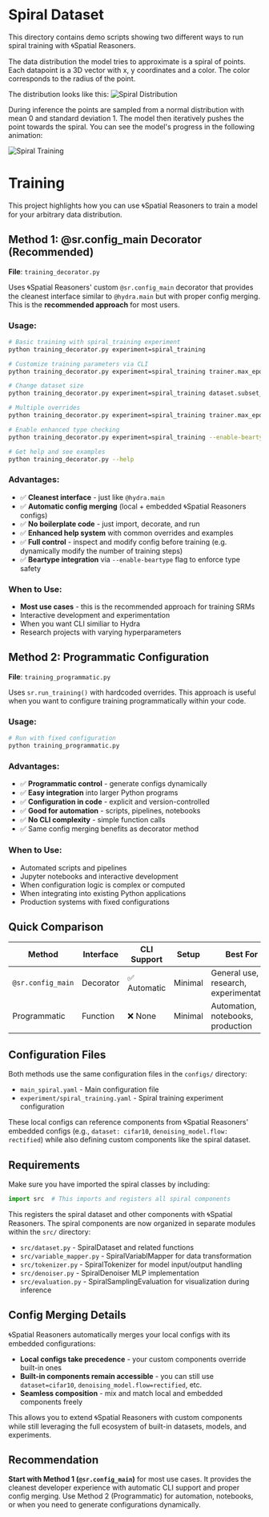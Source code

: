 # Spiral Dataset

This directory contains demo scripts showing two different ways to run spiral training with 🌀Spatial Reasoners.

The data distribution the model tries to approximate is a spiral of points. Each datapoint is a 3D vector with x, y coordinates and a color. The color corresponds to the radius of the point.

The distribution looks like this:
![Spiral Distribution](figures/spirals_dataset.png)


During inference the points are sampled from a normal distribution with mean 0 and standard deviation 1. The model then iteratively pushes the point towards the spiral. You can see the model's progress in the following animation:

![Spiral Training](figures/sampling.gif)

# Training

This project highlights how you can use 🌀Spatial Reasoners to train a model for your arbitrary data distribution.

## Method 1: @sr.config_main Decorator (Recommended)

**File**: `training_decorator.py`

Uses 🌀Spatial Reasoners' custom `@sr.config_main` decorator that provides the cleanest interface similar to `@hydra.main` but with proper config merging. This is the **recommended approach** for most users.

### Usage:

```bash
# Basic training with spiral_training experiment
python training_decorator.py experiment=spiral_training

# Customize training parameters via CLI
python training_decorator.py experiment=spiral_training trainer.max_epochs=100

# Change dataset size
python training_decorator.py experiment=spiral_training dataset.subset_size=20000

# Multiple overrides
python training_decorator.py experiment=spiral_training trainer.max_epochs=50 dataset.subset_size=15000

# Enable enhanced type checking
python training_decorator.py experiment=spiral_training --enable-beartype

# Get help and see examples
python training_decorator.py --help
```

### Advantages:
- ✅ **Cleanest interface** - just like `@hydra.main` 
- ✅ **Automatic config merging** (local + embedded 🌀Spatial Reasoners configs)
- ✅ **No boilerplate code** - just import, decorate, and run
- ✅ **Enhanced help system** with common overrides and examples
- ✅ **Full control** - inspect and modify config before training (e.g. dynamically modify the number of training steps)
- ✅ **Beartype integration** via `--enable-beartype` flag to enforce type safety

### When to Use:
- **Most use cases** - this is the recommended approach for training SRMs
- Interactive development and experimentation  
- When you want CLI similiar to Hydra
- Research projects with varying hyperparameters

## Method 2: Programmatic Configuration

**File**: `training_programmatic.py`

Uses `sr.run_training()` with hardcoded overrides. This approach is useful when you want to configure training programmatically within your code.

### Usage:

```bash
# Run with fixed configuration
python training_programmatic.py
```

### Advantages:
- ✅ **Programmatic control** - generate configs dynamically
- ✅ **Easy integration** into larger Python programs
- ✅ **Configuration in code** - explicit and version-controlled
- ✅ **Good for automation** - scripts, pipelines, notebooks
- ✅ **No CLI complexity** - simple function calls
- ✅ Same config merging benefits as decorator method

### When to Use:
- Automated scripts and pipelines
- Jupyter notebooks and interactive development
- When configuration logic is complex or computed
- When integrating into existing Python applications
- Production systems with fixed configurations

## Quick Comparison

| Method | Interface | CLI Support | Setup | Best For |
|--------|-----------|-------------|-------|----------|
| `@sr.config_main` | Decorator | ✅ Automatic | Minimal | General use, research, experimentation |
| Programmatic | Function | ❌ None | Minimal | Automation, notebooks, production |

## Configuration Files

Both methods use the same configuration files in the `configs/` directory:
- `main_spiral.yaml` - Main configuration file
- `experiment/spiral_training.yaml` - Spiral training experiment configuration

These local configs can reference components from 🌀Spatial Reasoners' embedded configs (e.g., `dataset: cifar10`, `denoising_model.flow: rectified`) while also defining custom components like the spiral dataset.

## Requirements

Make sure you have imported the spiral classes by including:
```python
import src  # This imports and registers all spiral components
```

This registers the spiral dataset and other components with 🌀Spatial Reasoners. The spiral components are now organized in separate modules within the `src/` directory:
- `src/dataset.py` - SpiralDataset and related functions
- `src/variable_mapper.py` - SpiralVariablMapper for data transformation
- `src/tokenizer.py` - SpiralTokenizer for model input/output handling
- `src/denoiser.py` - SpiralDenoiser MLP implementation
- `src/evaluation.py` - SpiralSamplingEvaluation for visualization during inference

## Config Merging Details

🌀Spatial Reasoners automatically merges your local configs with its embedded configurations:
- **Local configs take precedence** - your custom components override built-in ones
- **Built-in components remain accessible** - you can still use `dataset=cifar10`, `denoising_model.flow=rectified`, etc.
- **Seamless composition** - mix and match local and embedded components freely

This allows you to extend 🌀Spatial Reasoners with custom components while still leveraging the full ecosystem of built-in datasets, models, and experiments.

## Recommendation

**Start with Method 1 (`@sr.config_main`)** for most use cases. It provides the cleanest developer experience with automatic CLI support and proper config merging. Use Method 2 (Programmatic) for automation, notebooks, or when you need to generate configurations dynamically. 